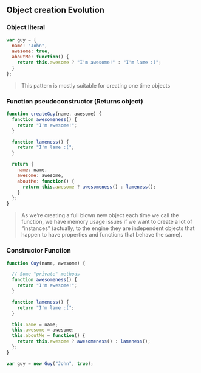 ## Object creation Evolution

###  Object literal

```javascript
var guy = {
  name: "John",
  awesome: true,
  aboutMe: function() {
    return this.awesome ? "I'm awesome!" : "I'm lame :(";
  }
};
```

> This pattern is mostly suitable for creating one time objects

### Function pseudoconstructor (Returns object)

```javascript
function createGuy(name, awesome) {
  function awesomeness() {
    return "I'm awesome!";
  }

  function lameness() {
    return "I'm lame :(";
  }

  return {
    name: name,
    awesome: awesome,
    aboutMe: function() {
      return this.awesome ? awesomeness() : lameness();
    }
  };
}

```
>As we’re creating a full blown new object each time we call the function, we have memory usage issues if we want to create a lot of “instances” (actually, to the engine they are independent objects that happen to have properties and functions that behave the same).

### Constructor Function

```javascript
function Guy(name, awesome) {

  // Some "private" methods
  function awesomeness() {
    return "I'm awesome!";
  }

  function lameness() {
    return "I'm lame :(";
  }

  this.name = name;
  this.awesome = awesome;
  this.aboutMe = function() {
    return this.awesome ? awesomeness() : lameness();
  };
}

var guy = new Guy("John", true);
```
